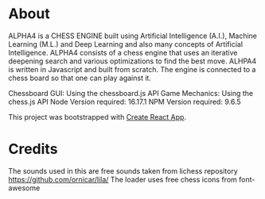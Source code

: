 # About
ALPHA4 is a CHESS ENGINE built using Artificial Intelligence (A.I.), Machine Learning (M.L.) and Deep Learning and also many concepts of Artificial Intelligence.
ALPHA4 consists of a chess engine that uses an iterative deepening search and various optimizations to find the best move. ALHPA4 is written in Javascript and built from scratch. The engine is connected to a chess board so that one can play against it.

Chessboard GUI: Using the chessboard.js API
Game Mechanics: Using the chess.js API
Node Version required: 16.17.1
NPM Version required: 9.6.5


This project was bootstrapped with [Create React App](https://github.com/facebook/create-react-app).

# Credits
The sounds used in this are free sounds taken from lichess repository https://github.com/ornicar/lila/
The loader uses free chess icons from font-awesome
